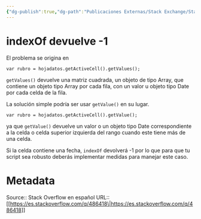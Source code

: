 ```yaml
---
{"dg-publish":true,"dg-path":"Publicaciones Externas/Stack Exchange/Stack Overflow en español/es.stackoverflow.com-486418.md","permalink":"/publicaciones-externas/stack-exchange/stack-overflow-en-espanol/es-stackoverflow-com-486418/","title":"indexOf devuelve -1","hide":true,"noteIcon":"\"0\"","created":"2024-04-03T12:49:10.680-06:00","updated":"2024-04-05T16:43:57.556-06:00"}
---
```


# indexOf devuelve -1

El problema se origina en 

```
var rubro = hojadatos.getActiveCell().getValues();
```

`getValues()` devuelve una matriz cuadrada, un objeto de tipo Array, que contiene un objeto tipo Array por cada fila, con un valor u objeto tipo Date por cada celda de la fila.

La solución simple podría ser usar `getValue()` en su lugar.

```
var rubro = hojadatos.getActiveCell().getValue();
```

ya que `getValue()` devuelve un valor o un objeto tipo Date correspondiente a la celda o celda superior izquierda del rango cuando este tiene más de una celda.

Si la celda contiene una fecha, `indexOf` devolverá -1 por lo que para que tu script sea robusto deberás implementar medidas para manejar este caso.

# Metadata
Source:: Stack Overflow en español
URL:: [[https://es.stackoverflow.com/q/486418\|https://es.stackoverflow.com/q/486418]]

